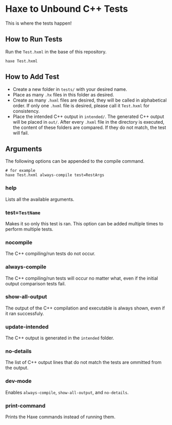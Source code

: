 # Haxe to Unbound C++ Tests

This is where the tests happen!

## How to Run Tests

Run the `Test.hxml` in the base of this repository.

```hxml
haxe Test.hxml
```

## How to Add Test

- Create a new folder in `tests/` with your desired name.
- Place as many `.hx` files in this folder as desired.
- Create as many `.hxml` files are desired, they will be called in alphabetical order. If only one `.hxml` file is desired, please call it `Test.hxml` for consistency.
- Place the intended C++ output in `intended/`. The generated C++ output will be placed in `out/`. After every `.hxml` file in the directory is executed, the content of these folders are compared. If they do not match, the test will fail.

## Arguments

The following options can be appended to the compile command.

```
# for example
haxe Test.hxml always-compile test=RestArgs
```

### help

Lists all the available arguments.

### test=`TestName`

Makes it so only this test is ran. This option can be added multiple times to perform multiple tests.

### nocompile

The C++ compiling/run tests do not occur.

### always-compile

The C++ compiling/run tests will occur no matter what, even if the initial output comparison tests fail.

### show-all-output

The output of the C++ compilation and executable is always shown, even if it ran successfuly.

### update-intended

The C++ output is generated in the `intended` folder.

### no-details

The list of C++ output lines that do not match the tests are ommitted from the output.

### dev-mode

Enables `always-compile`, `show-all-output`, and `no-details`.

### print-command

Prints the Haxe commands instead of running them.
